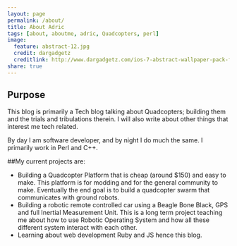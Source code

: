 ```yaml
---
layout: page
permalink: /about/
title: About Adric
tags: [about, aboutme, adric, Quadcopters, perl]
image:
  feature: abstract-12.jpg
  credit: dargadgetz
  creditlink: http://www.dargadgetz.com/ios-7-abstract-wallpaper-pack-for-iphone-5-and-ipod-touch-retina/
share: true
---
```

## Purpose
This blog is primarily a Tech blog talking about Quadcopters; building them and the trials and tribulations therein. I will also write about other things that interest me tech related. 

By day I am software developer, and by night I do much the same.
I primarily work in Perl and C++.

##My current projects are:
* Building a Quadcopter Platform that is cheap (around $150) and easy to make. This platform is for modding and for the general community to make. Eventually the end goal is to build a quadcopter swarm that communicates with ground robots. 
* Building a robotic remote controlled car using a Beagle Bone Black, GPS and full Inertial Measurement Unit. This is a long term project teaching me about how to use Robotic Operating System and how all these different system interact with each other.
* Learning about web development Ruby and JS hence this blog.

